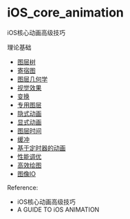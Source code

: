 # iOS_core_animation
iOS核心动画高级技巧

理论基础

* [图层树](https://github.com/AlfredTheBest/iOS_core_animation/tree/master/theory/lesson0)
* [寄宿图](https://github.com/AlfredTheBest/iOS_core_animation/tree/master/theory/lesson1)
* [图层几何学](https://github.com/AlfredTheBest/iOS_core_animation/tree/master/theory/lesson2)
* [视觉效果](https://github.com/AlfredTheBest/iOS_core_animation/tree/master/theory/lesson3)
* [变换](https://github.com/AlfredTheBest/iOS_core_animation/tree/master/theory/lesson4)
* [专用图层](https://github.com/AlfredTheBest/iOS_core_animation/tree/master/theory/lesson5)
* [隐式动画](https://github.com/AlfredTheBest/iOS_core_animation/tree/master/theory/lesson6)
* [显式动画](https://github.com/AlfredTheBest/iOS_core_animation/tree/master/theory/lesson7)
* [图层时间](https://github.com/AlfredTheBest/iOS_core_animation/tree/master/theory/lesson8)
* [缓冲](https://github.com/AlfredTheBest/iOS_core_animation/tree/master/theory/lesson9)
* [基于定时器的动画](https://github.com/AlfredTheBest/iOS_core_animation/tree/master/theory/lesson10)
* [性能调优](https://github.com/AlfredTheBest/iOS_core_animation/tree/master/theory/lesson11)
* [高效绘图](https://github.com/AlfredTheBest/iOS_core_animation/tree/master/theory/lesson12)
* [图像IO](https://github.com/AlfredTheBest/iOS_core_animation/tree/master/theory/lesson13)



Reference:

* iOS核心动画高级技巧
* A GUIDE TO iOS ANIMATION



